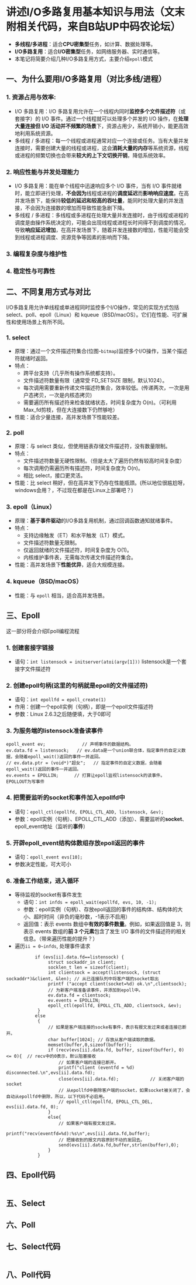 # 讲述I/O多路复用基本知识与用法（文末附相关代码，来自B站UP中码农论坛）
- **多线程/多进程**：适合**CPU密集型**任务，如计算、数据处理等。
- **I/O多路复用**：适合**I/O密集型**任务，如网络服务器、实时通信等。
- 本笔记将简要介绍几种I/O多路复用方式，主要介绍`epoll`模式
## 一、为什么要用I/O多路复用（对比多线/进程）
### 1. 资源占用与**效率**:
  - I/O 多路复用：I/O 多路复用允许在一个线程内同时**监控多个文件描述符**（或套接字）的 I/O 事件。通过一个线程就可以处理多个并发的 I/O 操作，在**处理大量连接但 I/O 活动并不频繁的场景**下，资源占用少，系统开销小，能更高效地利用系统资源。
  - 多线程 / 多进程：每一个线程或进程通常对应一个连接或任务。当有大量并发连接时，需要创建大量的线程或进程，这会**消耗大量的内存**等系统资源，线程或进程的频繁切换也会带来**较大的上下文切换开销**，降低系统效率。
    
### 2. **响应性能**与并发处理能力
  - I/O 多路复用：能在单个线程中迅速响应多个 I/O 事件，当有 I/O 事件就绪时，能立即进行处理，**不会因为**线程或进程的**调度延迟**而**影响响应速度**。在高并发场景下，能保持**较低的延迟和较高的吞吐量**，能同时处理大量的并发连接，不会因为连接数的增加而导致性能急剧下降。
  - 多线程 / 多进程：多线程或多进程在处理大量并发连接时，由于线程或进程的调度是由操作系统决定的，可能会出现线程或进程长时间得不到调度的情况，导致**响应延迟增加**，在高并发场景下，随着并发连接数的增加，性能可能会受到线程或进程调度、资源竞争等因素的影响而下降。

### 3. 编程复杂度与维护性
   
### 4. 稳定性与可靠性

## 二、不同复用方式与对比
I/O多路复用允许单线程或单进程同时监控多个I/O操作，常见的实现方式包括 select、poll、epoll（Linux）和 kqueue（BSD/macOS）。它们在性能、可扩展性和使用场景上有所不同。
### 1. select
  - 原理：通过一个文件描述符集合(位图-`bitmap`)监控多个I/O操作，当某个描述符就绪时返回。
  - 特点：
    - 跨平台支持（几乎所有操作系统都支持）。
    - 文件描述符数量有限（通常受 FD_SETSIZE 限制，默认1024）。
    - 每次调用需要重新传递文件描述符集合，效率较低。(传递两次，一次是用户态拷贝，一次是内核态拷贝)
    - 需要遍历所有描述符来检查就绪状态，时间复杂度为 O(n)。（可利用Max_fd剪枝，但在大连接数下仍然够呛）
  - 性能：适合少量连接，高并发场景下性能较差。

### 2. poll
  - 原理：与 select 类似，但使用链表存储文件描述符，没有数量限制。
  - 特点：
    - 文件描述符数量无硬性限制。（但是太大了遍历仍然有较高时间复杂度）
    - 每次调用仍需遍历所有描述符，时间复杂度为 O(n)。
    - 相比 select，接口更灵活。
  - 性能：比 select 稍好，但在高并发下仍存在性能瓶颈。(所以地位很尴尬呀，windows会用？，不过现在都是在Linux上部署吧？)

### 3. epoll（Linux）
  - 原理：**基于事件驱动**的I/O多路复用机制，通过回调函数通知就绪事件。
  - 特点：
    - 支持边缘触发（ET）和水平触发（LT）模式。
    - 文件描述符数量无限制。
    - 仅返回就绪的文件描述符，时间复杂度为 O(1)。
    - 内核维护事件表，无需每次传递文件描述符集合。
  - 性能：高并发场景下**性能优异**，适合大规模连接。

### 4. kqueue（BSD/macOS）
  - 性能：与 `epoll` 相当，适合高并发场景。
## 三、Epoll
这一部分将会介绍Epoll编程流程
### 1. 创建套接字链接
  - 语句：`int listensock = initserver(atoi(argv[1]))` listensock是一个套接字文件描述符
### 2. 创建epoll句柄(这里的句柄就是epoll的文件描述符)
  - 语句：`int epollfd = epoll_create(1)`
  - 作用：创建一个epoll实例（句柄），即是一个epoll文件描述符
  - 参数：Linux 2.6.3之后随便填，大于0即可
### 3. 为服务端的listensock准备读事件
```CXX
epoll_event ev;              // 声明事件的数据结构。
ev.data.fd = listensock;   // ev.data是一个union联合体，指定事件的自定义数据，会随着epoll_wait()返回的事件一并返回。
// ev.data.ptr = (void*)"超女";   // 指定事件的自定义数据，会随着epoll_wait()返回的事件一并返回。
ev.events = EPOLLIN;      // 打算让epoll监视listensock的读事件。  EPOLLOUT为写事件
```
### 4. 把需要监听的socket和事件加入epollfd中
  - 语句：`epoll_ctl(epollfd, EPOLL_CTL_ADD, listensock, &ev);`
  - 参数：epoll实例（句柄）、EPOLL_CTL_ADD（添加）、需要监听的**socket**、epoll_event地址（监听的**事件**）
### 5. 开辟epoll_event结构体数组存放epoll返回的事件
  - 语句：`epoll_event evs[10];`
  - 参数决定性能，可大可小
### 6. 准备工作结束，进入循环
  - 等待监视的socket有事件发生
    - 语句：`int infds = epoll_wait(epollfd, evs, 10, -1);`
    - 参数：epoll实例（句柄）、存放epoll返回的事件的结构体、结构体的大小、超时时间（非负的毫秒数，-1表示不启用）
    - 返回值：表示 events 数组中**有效的事件数量**。例如，如果返回值是 3，则表示 events 数组的**前 3 个元素**包含了发生 I/O 事件的文件描述符的相关信息。（带来遍历性能的提升？）
  - 遍历`ii = 0~infds`, 处理事件请求
```CXX
           if (evs[ii].data.fd==listensock) {
                struct sockaddr_in client;
                socklen_t len = sizeof(client);
                int clientsock = accept(listensock, (struct sockaddr*)&client, &len); // 从已连接队列中将客户端的socket取出
                printf ("accept client(socket=%d) ok.\n",clientsock);
                // 为新客户端准备读事件，并添加到epoll中。
                ev.data.fd = clientsock;
                ev.events = EPOLLIN;
                epoll_ctl(epollfd, EPOLL_CTL_ADD, clientsock, &ev);
            }
           else
            {
                // 如果是客户端连接的socke有事件，表示有报文发过来或者连接已断开。
                char buffer[1024]; // 存放从客户端读取的数据。
                memset(buffer,0,sizeof(buffer));
                if (recv(evs[ii].data.fd, buffer, sizeof(buffer), 0) <= 0){  // recv中的0表示，默认阻塞接收
                    // 如果客户端的连接已断开。
                    printf("client (eventfd = %d) disconnected.\n",evs[ii].data.fd);
                    close(evs[ii].data.fd);            // 关闭客户端的socket
                    // 从epollfd中删除客户端的socket，如果socket被关闭了，会自动从epollfd中删除，所以，以下代码不必启用。
                    // epoll_ctl(epollfd, EPOLL_CTL_DEL, evs[ii].data.fd, 0);     
                }
                else{
                    // 如果客户端有报文发过来。
                    printf("recv(eventfd=%d):%s\n",evs[ii].data.fd,buffer);
                    // 把接收到的报文内容原封不动的发回去。
                    send(evs[ii].data.fd,buffer,strlen(buffer),0);
                }
            }

```
## 四、Epoll代码
```CXX

```
## 五、Select

## 六、Poll

## 七、Select代码
```CXX

```
## 八、Poll代码
```CXX

```

